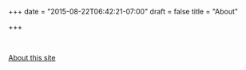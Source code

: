 +++
date = "2015-08-22T06:42:21-07:00"
draft = false
title = "About"

+++


<br />

[About this site](colophon/)
